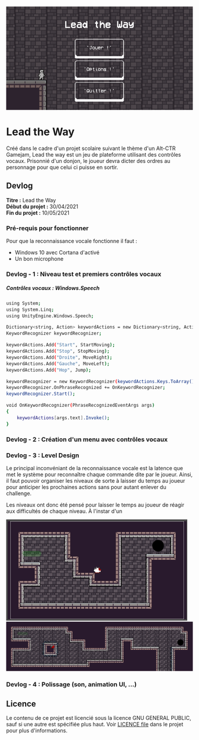 ![Main](Main.png)

# Lead the Way

Créé dans le cadre d'un projet scolaire suivant le thème d'un Alt-CTR Gamejam, Lead the way est un jeu de plateforme utilisant des contrôles vocaux. Prisonnié d'un donjon, le joueur devra dicter des ordres au personnage pour que celui ci puisse en sortir.

## Devlog

**Titre :**   Lead the Way <br />
**Début du projet :** 30/04/2021 <br />
**Fin du projet :** 10/05/2021

### Pré-requis pour fonctionner

Pour que la reconnaissance vocale fonctionne il faut :
- Windows 10 avec Cortana d'activé
- Un bon microphone

### Devlog - 1 : Niveau test et premiers contrôles vocaux


##### Contrôles vocaux : Windows.Speech
```bash
using System;
using System.Linq;
using UnityEngine.Windows.Speech;
```


```bash
Dictionary<string, Action> keywordActions = new Dictionary<string, Action>();
KeywordRecognizer keywordRecognizer;
```


```bash
keywordActions.Add("Start", StartMoving);
keywordActions.Add("Stop", StopMoving);
keywordActions.Add("Droite", MoveRight);
keywordActions.Add("Gauche", MoveLeft);
keywordActions.Add("Hop", Jump);
```

```bash
keywordRecognizer = new KeywordRecognizer(keywordActions.Keys.ToArray(), ConfidenceLevel.Low);
keywordRecognizer.OnPhraseRecognized += OnKeywordRecognizer;
keywordRecognizer.Start();
```

```bash
void OnKeywordRecognizer(PhraseRecognizedEventArgs args)
{
    keywordActions[args.text].Invoke();
}
```

### Devlog - 2 : Création d'un menu avec contrôles vocaux



### Devlog - 3 : Level Design

Le principal inconvéniant de la reconnaissance vocale est la latence que met le système pour reconnaître chaque commande dite par le joueur. Ainsi, il faut pouvoir organiser les niveaux de sorte à laisser du temps au joueur pour anticiper les prochaines actions sans pour autant enlever du challenge.

Les niveaux ont donc été pensé pour laisser le temps au joueur de réagir aux difficultés de chaque niveau. À l'instar d'un 

![Example1](Example1.png)
![Example2](Example2.png)

### Devlog - 4 : Polissage (son, animation UI, ...)

## Licence
Le contenu de ce projet est licencié sous la licence  GNU GENERAL PUBLIC, sauf si une autre est spécifiée plus haut. Voir [LICENCE file](https://github.com/Arthur-bot/Lead-the-way/blob/main/LICENSE) dans le projet pour plus d'informations.
